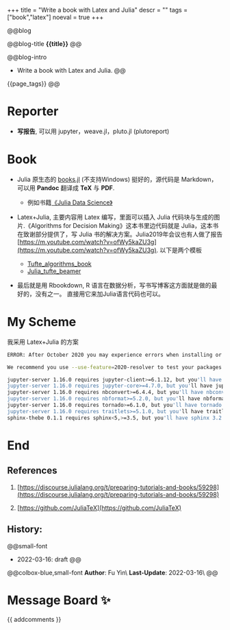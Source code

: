 
+++
title = "Write a book with Latex and Julia"
descr = ""
tags = ["book","latex"]
noeval = true
+++


<!-- ####################################
          [1]. Abstract
#################################### -->

@@blog
<!-- a.blog title -->
@@blog-title 
**{{title}}** 
@@
<!-- b.blog intro -->
@@blog-intro
- Write a book with Latex and Julia.
@@
<!-- c.blog tag -->
{{page_tags}}
@@

<!-- d.toc -->
<!-- \toc -->



<!-- ####################################
          [2]. Content
#################################### -->

# Reporter

- **写报告**, 可以用 jupyter，weave.jl，pluto.jl (plutoreport) 



# Book

- Julia 原生态的 [books.jl](https://github.com/JuliaBooks/Books.jl) (不支持Windows) 挺好的，源代码是 Markdown，可以用 **Pandoc** 翻译成 **TeX** 与 **PDF**.
    - 例如书籍[《Julia Data Science》](https://github.com/JuliaDataScience/JuliaDataScience)

- Latex+Julia, 主要内容用 Latex 编写，里面可以插入 Julia 代码块与生成的图片.《Algorithms for Decision Making》这本书里边代码就是 Julia，这本书在致谢部分提供了，写 Julia 书的解决方案。Julia2019年会议也有人做了报告 [https://m.youtube.com/watch?v=ofWy5kaZU3g](https://m.youtube.com/watch?v=ofWy5kaZU3g). 以下是两个模板
    - [Tufte\_algorithms\_book](https://github.com/sisl/tufte_algorithms_book)
    - [Julia\_tufte\_beamer](https://github.com/mossr/julia-tufte-beamer)

- 最后就是用 Rbookdown, R 语言在数据分析，写书写博客这方面就是做的最好的，没有之一。 直接用它来加Julia语言代码也可以。



# My Scheme

我采用 Latex+Julia 的方案

```bash
ERROR: After October 2020 you may experience errors when installing or updating packages. This is because pip will change the way that it resolves dependency conflicts.

We recommend you use --use-feature=2020-resolver to test your packages with the new resolver before it becomes the default.

jupyter-server 1.16.0 requires jupyter-client>=6.1.12, but you'll have jupyter-client 6.1.7 which is incompatible.
jupyter-server 1.16.0 requires jupyter-core>=4.7.0, but you'll have jupyter-core 4.6.3 which is incompatible.
jupyter-server 1.16.0 requires nbconvert>=6.4.4, but you'll have nbconvert 6.0.7 which is incompatible.
jupyter-server 1.16.0 requires nbformat>=5.2.0, but you'll have nbformat 5.0.8 which is incompatible.
jupyter-server 1.16.0 requires tornado>=6.1.0, but you'll have tornado 6.0.4 which is incompatible.
jupyter-server 1.16.0 requires traitlets>=5.1.0, but you'll have traitlets 5.0.5 which is incompatible.
sphinx-thebe 0.1.1 requires sphinx<5,>=3.5, but you'll have sphinx 3.2.1 which is incompatible.
```


# End

## References
1. [https://discourse.julialang.org/t/preparing-tutorials-and-books/59298](https://discourse.julialang.org/t/preparing-tutorials-and-books/59298)

1. [https://github.com/JuliaTeX](https://github.com/JuliaTeX)

## History:
@@small-font
- 2022-03-16: draft
@@

@@colbox-blue,small-font
**Author**: Fu Yin\\
**Last-Update**: 2022-03-16\\
@@


# Message Board ✨
{{ addcomments }}